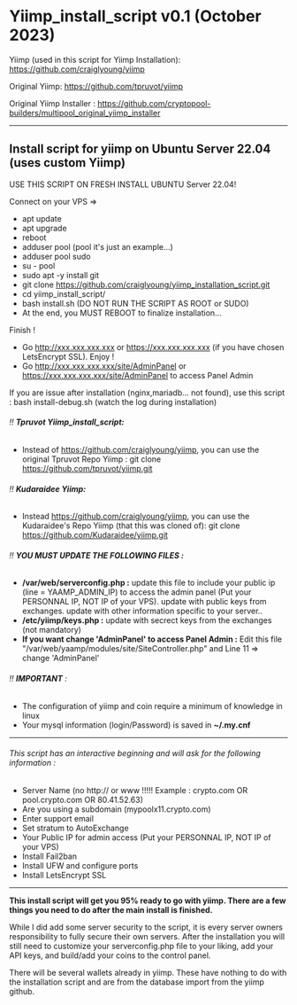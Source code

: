 # Yiimp_install_script v0.1 (October 2023)

Yiimp (used in this script for Yiimp Installation): https://github.com/craiglyoung/yiimp

Original Yiimp: https://github.com/tpruvot/yiimp

Original Yiimp Installer : https://github.com/cryptopool-builders/multipool_original_yiimp_installer

***********************************

## Install script for yiimp on Ubuntu Server 22.04 (uses custom Yiimp)

USE THIS SCRIPT ON FRESH INSTALL UBUNTU Server 22.04!

Connect on your VPS =>
- apt update
- apt upgrade
- reboot
- adduser pool (pool it's just an example...)
- adduser pool sudo
- su - pool
- sudo apt -y install git
- git clone https://github.com/craiglyoung/yiimp_installation_script.git
- cd yiimp_install_script/
- bash install.sh (DO NOT RUN THE SCRIPT AS ROOT or SUDO)
- At the end, you MUST REBOOT to finalize installation...

Finish !
- Go http://xxx.xxx.xxx.xxx or https://xxx.xxx.xxx.xxx (if you have chosen LetsEncrypt SSL). Enjoy !
- Go http://xxx.xxx.xxx.xxx/site/AdminPanel or https://xxx.xxx.xxx.xxx/site/AdminPanel to access Panel Admin

If you are issue after installation (nginx,mariadb... not found), use this script : bash install-debug.sh (watch the log during installation)

###### :bangbang: **Tpruvot Yiimp_install_script:**
- Instead of https://github.com/craiglyoung/yiimp, you can use the original Tpruvot Repo Yiimp : git clone https://github.com/tpruvot/yiimp.git

###### :bangbang: **Kudaraidee Yiimp:**
- Instead https://github.com/craiglyoung/yiimp, you can use the Kudaraidee's Repo Yiimp (that this was cloned of): git clone https://github.com/Kudaraidee/yiimp.git

###### :bangbang: **YOU MUST UPDATE THE FOLLOWING FILES :**
- **/var/web/serverconfig.php :** update this file to include your public ip (line = YAAMP_ADMIN_IP) to access the admin panel (Put your PERSONNAL IP, NOT IP of your VPS). update with public keys from exchanges. update with other information specific to your server..
- **/etc/yiimp/keys.php :** update with secrect keys from the exchanges (not mandatory)
- **If you want change 'AdminPanel' to access Panel Admin :** Edit this file "/var/web/yaamp/modules/site/SiteController.php" and Line 11 => change 'AdminPanel'


###### :bangbang: **IMPORTANT** : 

- The configuration of yiimp and coin require a minimum of knowledge in linux
- Your mysql information (login/Password) is saved in **~/.my.cnf**

***********************************

###### This script has an interactive beginning and will ask for the following information :

- Server Name (no http:// or www !!!!! Example : crypto.com OR pool.crypto.com OR 80.41.52.63)
- Are you using a subdomain (mypoolx11.crypto.com)
- Enter support email
- Set stratum to AutoExchange
- Your Public IP for admin access (Put your PERSONNAL IP, NOT IP of your VPS)
- Install Fail2ban
- Install UFW and configure ports
- Install LetsEncrypt SSL

***********************************

**This install script will get you 95% ready to go with yiimp. There are a few things you need to do after the main install is finished.**

While I did add some server security to the script, it is every server owners responsibility to fully secure their own servers. After the installation you will still need to customize your serverconfig.php file to your liking, add your API keys, and build/add your coins to the control panel. 

There will be several wallets already in yiimp. These have nothing to do with the installation script and are from the database import from the yiimp github. 
